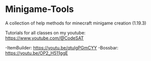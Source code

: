 # Minigame-Tools
A collection of help methods for minecraft minigame creation (1.19.3)

Tutorials for all classes on my youtube: https://www.youtube.com/@CodeSAT

-ItemBuilder:   https://youtu.be/qtulgPGmCYY
-Bossbar:       https://youtu.be/OP2_H511ggE

